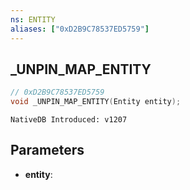 ```yaml
---
ns: ENTITY
aliases: ["0xD2B9C78537ED5759"]
---
```

## _UNPIN_MAP_ENTITY

```c
// 0xD2B9C78537ED5759
void _UNPIN_MAP_ENTITY(Entity entity);
```

```
NativeDB Introduced: v1207
```

## Parameters
* **entity**:
